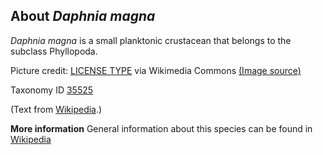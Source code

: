 **About *Daphnia magna***
-------------------------
*Daphnia magna* is a small planktonic crustacean that belongs to the 
subclass Phyllopoda.


Picture credit: [LICENSE TYPE]() via Wikimedia Commons [(Image source)](https://upload.wikimedia.org/wikipedia/commons/thumb/c/c2/Daphnia_magna_asexual.jpg/320px-Daphnia_magna_asexual.jpg)

Taxonomy ID [35525](https://www.uniprot.org/taxonomy/35525)

(Text from [Wikipedia](https://en.wikipedia.org/).)

**More information**
General information about this species can be found in [Wikipedia](https://en.wikipedia.org/wiki/Daphnia_magna)
